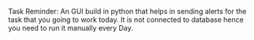 Task Reminder: An GUI build in python that helps in sending alerts for the task that you going to work today. It is not connected to database hence you need to run it manually every Day. 
